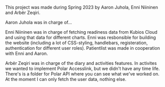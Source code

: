 This project was made during Spring 2023 by Aaron Juhola, Enni Niininen and Arbër Zeqiri.

Aaron Juhola was in charge of...

Enni Niininen was in charge of fetching readiness data from Kubios Cloud and using that data for different charts. Enni was resbonsible for building the website (including a lot of CSS-styling, handlebars, registeration, authentication for different user roles). Patientlist was made in cooperation with Enni and Aaron.

Arbër Zeqiri was in charge of the diary and activities features. In activites we wanted to implement Polar Accesslink, but we didn't have any time life. There's is a folder for Polar API where you can see what we've worked on. At the moment I can only fetch the user data, nothing else.